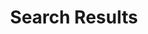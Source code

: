 ---
title: "Search Results"
description: "Search Results for CodePruner.com"
layout: "search"
draft: false
---